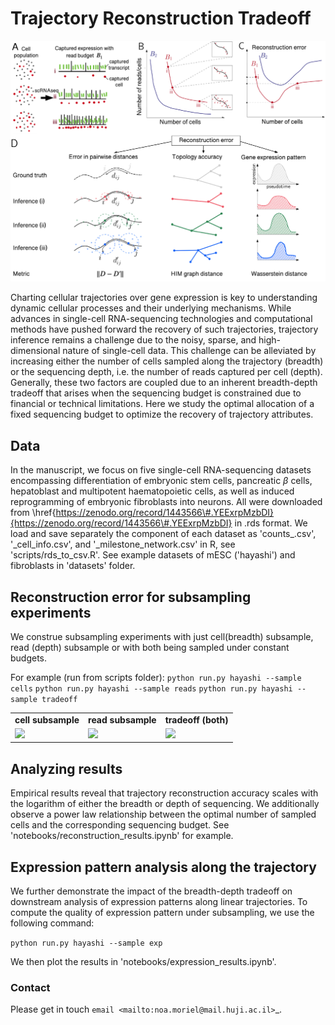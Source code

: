 

# Trajectory Reconstruction Tradeoff

![Trajectory Reconstruction Tradeoff](https://github.com/nitzanlab/trajectory_reconstruction_tradeoff/raw/main/.images/fig1.png)

Charting cellular trajectories over gene expression is key to understanding dynamic cellular processes and their underlying mechanisms. 
While advances in single-cell RNA-sequencing technologies and  computational methods have pushed forward the recovery of such trajectories, trajectory inference remains a challenge due to the noisy, sparse, and high-dimensional nature of single-cell data. 
This challenge can be alleviated by increasing either the number of cells sampled along the trajectory (breadth) or the sequencing depth, i.e. the number of reads captured per cell (depth). 
Generally, these two factors are coupled due to an inherent breadth-depth tradeoff that arises when the sequencing budget is constrained due to financial or technical limitations. 
Here we study the optimal allocation of a fixed sequencing budget to optimize the recovery of trajectory attributes. 

## Data

In the manuscript, we focus on five single-cell RNA-sequencing datasets encompassing differentiation of embryonic stem cells, pancreatic $\beta$ cells, hepatoblast and multipotent haematopoietic cells, as well as induced reprogramming of embryonic fibroblasts into neurons. 
All were downloaded from \href{https://zenodo.org/record/1443566\#.YEExrpMzbDI}{https://zenodo.org/record/1443566\#.YEExrpMzbDI} in .rds format.
We load and save separately the component of each dataset <dataset> as 'counts_<dataset>.csv', '<dataset>_cell_info.csv', and '<dataset>_milestone_network.csv' in R, see 'scripts/rds_to_csv.R'.
See example datasets of mESC ('hayashi') and fibroblasts in 'datasets' folder.

## Reconstruction error for subsampling experiments

We construe subsampling experiments with just cell(breadth) subsample, read (depth) subsample or with both being sampled under constant budgets. 

For example (run from scripts folder):
```python run.py hayashi --sample cells```
```python run.py hayashi --sample reads```
```python run.py hayashi --sample tradeoff```

<table>
  <tr>
    <td align="center"><b>cell subsample</b></td>
    <td align="center"><b>read subsample</b></td>
    <td align="center"><b>tradeoff (both)</b></td>
  </tr>
  <tr>
    <td><img src="https://github.com/nitzanlab/trajectory_reconstruction_tradeoff/raw/main/.images/hayashi_pc.gif" width="300"/></td>
    <td><img src="https://github.com/nitzanlab/trajectory_reconstruction_tradeoff/raw/main/.images/hayashi_pt.gif" width="300"/></td>
    <td><img src="https://github.com/nitzanlab/trajectory_reconstruction_tradeoff/raw/main/.images/hayashi_tradeoff.gif" width="300"/></td>
  </tr>
</table>

## Analyzing results

Empirical results reveal that trajectory reconstruction accuracy scales with the logarithm of either the breadth or depth of sequencing. 
We additionally observe a power law relationship between the optimal number of sampled cells and the corresponding sequencing budget.
See 'notebooks/reconstruction_results.ipynb' for example.

## Expression pattern analysis along the trajectory

We further demonstrate the impact of the breadth-depth tradeoff on downstream analysis of expression patterns along linear trajectories.
To compute the quality of expression pattern under subsampling, we use the following command:

```python run.py hayashi --sample exp```

We then plot the results in 'notebooks/expression_results.ipynb'.


### Contact

Please get in touch `email <mailto:noa.moriel@mail.huji.ac.il>`_.